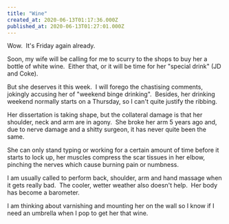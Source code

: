 ```yaml
---
title: "Wine"
created_at: 2020-06-13T01:17:36.000Z
published_at: 2020-06-13T01:27:01.000Z
---
```

Wow.  It's Friday again already.

Soon, my wife will be calling for me to scurry to the shops to buy her a bottle of white wine.  Either that, or it will be time for her "special drink" (JD and Coke).  

But she deserves it this week.  I will forego the chastising comments, jokingly accusing her of "weekend binge drinking".  Besides, her drinking weekend normally starts on a Thursday, so I can't quite justify the ribbing.

Her dissertation is taking shape, but the collateral damage is that her shoulder, neck and arm are in agony.  She broke her arm 5 years ago and, due to nerve damage and a shitty surgeon, it has never quite been the same.

She can only stand typing or working for a certain amount of time before it starts to lock up, her muscles compress the scar tissues in her elbow, pinching the nerves which cause burning pain or numbness.

I am usually called to perform back, shoulder, arm and hand massage when it gets really bad.  The cooler, wetter weather also doesn't help.  Her body has become a barometer.

I am thinking about varnishing and mounting her on the wall so I know if I need an umbrella when I pop to get her that wine.
